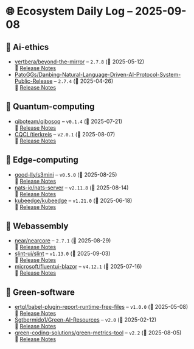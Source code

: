 # 🌐 Ecosystem Daily Log – 2025-09-08

## 🔹 Ai-ethics
- [vertbera/beyond-the-mirror](https://github.com/vertbera/beyond-the-mirror/releases/tag/2.7.8) – `2.7.8` (📅 2025-05-12)  
  🔗 [Release Notes](https://github.com/vertbera/beyond-the-mirror/releases/tag/2.7.8)
- [PatoGGs/Danbing-Natural-Language-Driven-AI-Protocol-System-Public-Release](https://github.com/PatoGGs/Danbing-Natural-Language-Driven-AI-Protocol-System-Public-Release/releases/tag/2.7.4) – `2.7.4` (📅 2025-04-26)  
  🔗 [Release Notes](https://github.com/PatoGGs/Danbing-Natural-Language-Driven-AI-Protocol-System-Public-Release/releases/tag/2.7.4)

## 🔹 Quantum-computing
- [qiboteam/qibosoq](https://github.com/qiboteam/qibosoq/releases/tag/v0.1.4) – `v0.1.4` (📅 2025-07-21)  
  🔗 [Release Notes](https://github.com/qiboteam/qibosoq/releases/tag/v0.1.4)
- [CQCL/tierkreis](https://github.com/CQCL/tierkreis/releases/tag/v2.0.1) – `v2.0.1` (📅 2025-08-07)  
  🔗 [Release Notes](https://github.com/CQCL/tierkreis/releases/tag/v2.0.1)

## 🔹 Edge-computing
- [good-lly/s3mini](https://github.com/good-lly/s3mini/releases/tag/v0.5.0) – `v0.5.0` (📅 2025-08-25)  
  🔗 [Release Notes](https://github.com/good-lly/s3mini/releases/tag/v0.5.0)
- [nats-io/nats-server](https://github.com/nats-io/nats-server/releases/tag/v2.11.8) – `v2.11.8` (📅 2025-08-14)  
  🔗 [Release Notes](https://github.com/nats-io/nats-server/releases/tag/v2.11.8)
- [kubeedge/kubeedge](https://github.com/kubeedge/kubeedge/releases/tag/v1.21.0) – `v1.21.0` (📅 2025-06-18)  
  🔗 [Release Notes](https://github.com/kubeedge/kubeedge/releases/tag/v1.21.0)

## 🔹 Webassembly
- [near/nearcore](https://github.com/near/nearcore/releases/tag/2.7.1) – `2.7.1` (📅 2025-08-29)  
  🔗 [Release Notes](https://github.com/near/nearcore/releases/tag/2.7.1)
- [slint-ui/slint](https://github.com/slint-ui/slint/releases/tag/v1.13.0) – `v1.13.0` (📅 2025-09-03)  
  🔗 [Release Notes](https://github.com/slint-ui/slint/releases/tag/v1.13.0)
- [microsoft/fluentui-blazor](https://github.com/microsoft/fluentui-blazor/releases/tag/v4.12.1) – `v4.12.1` (📅 2025-07-16)  
  🔗 [Release Notes](https://github.com/microsoft/fluentui-blazor/releases/tag/v4.12.1)

## 🔹 Green-software
- [ertgl/babel-plugin-report-runtime-free-files](https://github.com/ertgl/babel-plugin-report-runtime-free-files/releases/tag/v1.0.0) – `v1.0.0` (📅 2025-05-08)  
  🔗 [Release Notes](https://github.com/ertgl/babel-plugin-report-runtime-free-files/releases/tag/v1.0.0)
- [Sgtbermido1/Green-AI-Resources](https://github.com/Sgtbermido1/Green-AI-Resources/releases/tag/v2.0) – `v2.0` (📅 2025-02-12)  
  🔗 [Release Notes](https://github.com/Sgtbermido1/Green-AI-Resources/releases/tag/v2.0)
- [green-coding-solutions/green-metrics-tool](https://github.com/green-coding-solutions/green-metrics-tool/releases/tag/v2.2) – `v2.2` (📅 2025-08-05)  
  🔗 [Release Notes](https://github.com/green-coding-solutions/green-metrics-tool/releases/tag/v2.2)